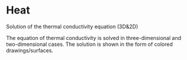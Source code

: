 # Heat
Solution of the thermal conductivity equation (3D&amp;2D)

The equation of thermal conductivity is solved in three-dimensional and two-dimensional cases. The solution is shown in the form of colored drawings/surfaces.
